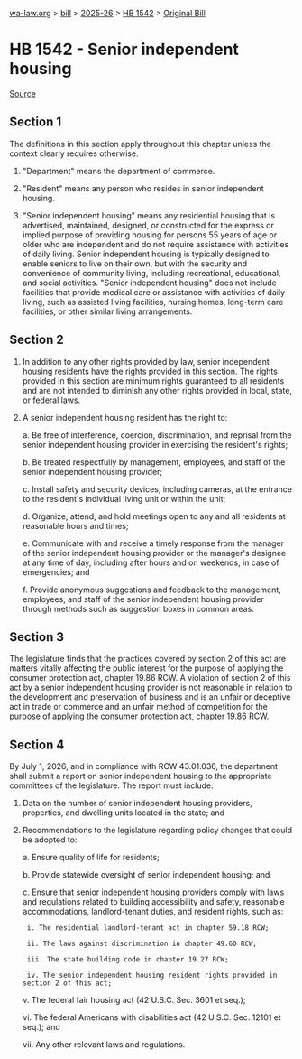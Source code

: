 [wa-law.org](/) > [bill](/bill/) > [2025-26](/bill/2025-26/) > [HB 1542](/bill/2025-26/hb/1542/) > [Original Bill](/bill/2025-26/hb/1542/1/)

# HB 1542 - Senior independent housing

[Source](http://lawfilesext.leg.wa.gov/biennium/2025-26/Pdf/Bills/House%20Bills/1542.pdf)

## Section 1
The definitions in this section apply throughout this chapter unless the context clearly requires otherwise.

1. "Department" means the department of commerce.

2. "Resident" means any person who resides in senior independent housing.

3. "Senior independent housing" means any residential housing that is advertised, maintained, designed, or constructed for the express or implied purpose of providing housing for persons 55 years of age or older who are independent and do not require assistance with activities of daily living. Senior independent housing is typically designed to enable seniors to live on their own, but with the security and convenience of community living, including recreational, educational, and social activities. "Senior independent housing" does not include facilities that provide medical care or assistance with activities of daily living, such as assisted living facilities, nursing homes, long-term care facilities, or other similar living arrangements.

## Section 2
1. In addition to any other rights provided by law, senior independent housing residents have the rights provided in this section. The rights provided in this section are minimum rights guaranteed to all residents and are not intended to diminish any other rights provided in local, state, or federal laws.

2. A senior independent housing resident has the right to:

    a. Be free of interference, coercion, discrimination, and reprisal from the senior independent housing provider in exercising the resident's rights;

    b. Be treated respectfully by management, employees, and staff of the senior independent housing provider;

    c. Install safety and security devices, including cameras, at the entrance to the resident's individual living unit or within the unit;

    d. Organize, attend, and hold meetings open to any and all residents at reasonable hours and times;

    e. Communicate with and receive a timely response from the manager of the senior independent housing provider or the manager's designee at any time of day, including after hours and on weekends, in case of emergencies; and

    f. Provide anonymous suggestions and feedback to the management, employees, and staff of the senior independent housing provider through methods such as suggestion boxes in common areas.

## Section 3
The legislature finds that the practices covered by section 2 of this act are matters vitally affecting the public interest for the purpose of applying the consumer protection act, chapter 19.86 RCW. A violation of section 2 of this act by a senior independent housing provider is not reasonable in relation to the development and preservation of business and is an unfair or deceptive act in trade or commerce and an unfair method of competition for the purpose of applying the consumer protection act, chapter 19.86 RCW.

## Section 4
By July 1, 2026, and in compliance with RCW 43.01.036, the department shall submit a report on senior independent housing to the appropriate committees of the legislature. The report must include:

1. Data on the number of senior independent housing providers, properties, and dwelling units located in the state; and

2. Recommendations to the legislature regarding policy changes that could be adopted to:

    a. Ensure quality of life for residents;

    b. Provide statewide oversight of senior independent housing; and

    c. Ensure that senior independent housing providers comply with laws and regulations related to building accessibility and safety, reasonable accommodations, landlord-tenant duties, and resident rights, such as:

        i. The residential landlord-tenant act in chapter 59.18 RCW;

        ii. The laws against discrimination in chapter 49.60 RCW;

        iii. The state building code in chapter 19.27 RCW;

        iv. The senior independent housing resident rights provided in section 2 of this act;

    v. The federal fair housing act (42 U.S.C. Sec. 3601 et seq.);

    vi. The federal Americans with disabilities act (42 U.S.C. Sec. 12101 et seq.); and

    vii. Any other relevant laws and regulations.
